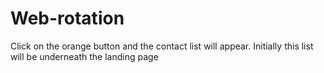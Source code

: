 # Web-rotation

Click on the orange button and the contact list will appear. Initially this list will be underneath the landing page
